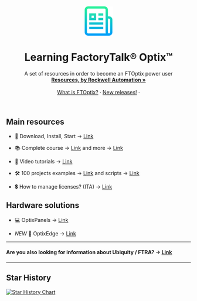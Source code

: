 <!-- PROJECT LOGO -->
<br />
<div align="center">
  <a href="https://github.com/massimovar/LearningFTOptix/blob/main/README.md">
    <img src="images/logo.png" alt="Logo" width="80" height="80">
  </a>

  <h1 align="center">Learning FactoryTalk® Optix™</h1>

  <p align="center">
    A set of resources in order to become an FTOptix power user
    <br />
    <a href="https://www.rockwellautomation.com/en-us/support/documentation/technical/capabilities/optix-portfolio.html"><strong>Resources, by Rockwell Automation »</strong></a>
    <br />
    <br />
    <a href="https://github.com/massimovar/LearningFTOptix/blob/main/pdf/FTOpti_Overview.pdf">What is FTOptix?</a>
    &middot;
    <a href="https://github.com/massimovar/LearningFTOptix/blob/main/chapters/FTOptix_overview.md#latest-releases">New releases!</a>
    &middot;
  </p>
</div>

<br />

<!-- MAIN RESOURCES -->
## Main resources

- 🚀 Download, Install, Start → [Link](./chapters/Download_install_start.md)

- 📚 Complete course →  [Link](https://github.com/massimovar/LearningFTOptix/blob/main/pdf/FTOptix_Technical_training.pdf) and more → [Link](./chapters/Learning_material.md)

- 🎥 Video tutorials  →  [Link](https://github.com/massimovar/LearningFTOptix/blob/main/chapters/Learning_material_Videos.md)

- 🛠️ 100 projects examples → [Link](https://github.com/FactoryTalk-Optix) and scripts → [Link](https://github.com/massimovar/LearningFTOptix/blob/main/chapters/Ready_to_use_scripts.md)

- 💲 How to manage licenses? (ITA) → [Link](https://www.youtube.com/watch?v=BVXPn04wZ8M&ab_channel=ASEMS.r.l.)

<!-- HARDWARE SOLUTION -->
## Hardware solutions

  - 💻 OptixPanels → [Link](./chapters/OptixPanels_and_co.md)

  - _NEW_ 🎉 OptixEdge → [Link](./chapters/OptixEdge.md)


---

#### Are you also looking for information about Ubiquity / FTRA? -> [Link](https://github.com/massimovar/LearningUbiquityX/)

---

## Star History

<a href="https://www.star-history.com/#massimovar/LearningFTOptix&Date">
 <picture>
   <source media="(prefers-color-scheme: dark)" srcset="https://api.star-history.com/svg?repos=massimovar/LearningFTOptix&type=Date&theme=dark" />
   <source media="(prefers-color-scheme: light)" srcset="https://api.star-history.com/svg?repos=massimovar/LearningFTOptix&type=Date" />
   <img alt="Star History Chart" src="https://api.star-history.com/svg?repos=massimovar/LearningFTOptix&type=Date" />
 </picture>
</a>
